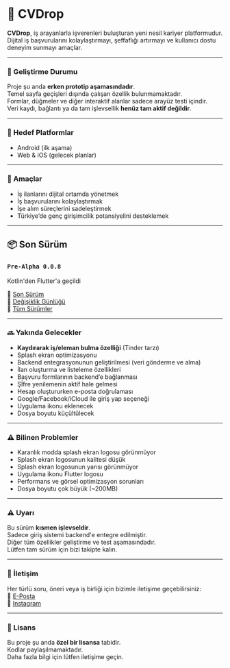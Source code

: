 # 💼 CVDrop

**CVDrop**, iş arayanlarla işverenleri buluşturan yeni nesil kariyer platformudur. Dijital iş başvurularını kolaylaştırmayı, şeffaflığı artırmayı ve kullanıcı dostu deneyim sunmayı amaçlar.

---

### 🚧 Geliştirme Durumu

Proje şu anda **erken prototip aşamasındadır**.  
Temel sayfa geçişleri dışında çalışan özellik bulunmamaktadır.  
Formlar, düğmeler ve diğer interaktif alanlar sadece arayüz testi içindir.  
Veri kaydı, bağlantı ya da tam işlevsellik **henüz tam aktif değildir**.

---

### 📱 Hedef Platformlar

- Android (ilk aşama)  
- Web & iOS (gelecek planlar)

---

### 🧪 Amaçlar

- İş ilanlarını dijital ortamda yönetmek  
- İş başvurularını kolaylaştırmak  
- İşe alım süreçlerini sadeleştirmek  
- Türkiye’de genç girişimcilik potansiyelini desteklemek

---

## 📦 Son Sürüm

### `Pre-Alpha 0.0.8`  
Kotlin'den Flutter'a geçildi

🔗 [Son Sürüm](https://github.com/tmturk2010/cvdrop.net/releases/tag/v0.0.8)  
🔗 [Değişiklik Günlüğü](https://github.com/tmturk2010/cvdrop.net/blob/main/CHANGELOG.md)  
🔗 [Tüm Sürümler](https://github.com/tmturk2010/cvdrop.net/releases)

---

### 🔜 Yakında Gelecekler

- **Kaydırarak iş/eleman bulma özelliği** (Tinder tarzı)  
- Splash ekran optimizasyonu  
- Backend entegrasyonunun geliştirilmesi (veri gönderme ve alma)  
- İlan oluşturma ve listeleme özellikleri  
- Başvuru formlarının backend’e bağlanması  
- Şİfre yenilemenin aktif hale gelmesi
- Hesap oluştururken e-posta doğrulaması
- Google/Facebook/iCloud ile giriş yap seçeneği
- Uygulama ikonu eklenecek
- Dosya boyutu küçültülecek

---

### ⚠️ Bilinen Problemler

- Karanlık modda splash ekran logosu görünmüyor  
- Splash ekran logosunun kalitesi düşük  
- Splash ekran logosunun yarısı görünmüyor  
- Uygulama ikonu Flutter logosu
- Performans ve görsel optimizasyon sorunları
- Dosya boyutu çok büyük (~200MB)

---

### ⚠️ Uyarı

Bu sürüm **kısmen işlevseldir**.  
Sadece giriş sistemi backend'e entegre edilmiştir.  
Diğer tüm özellikler geliştirme ve test aşamasındadır.  
Lütfen tam sürüm için bizi takipte kalın.

---

### 📩 İletişim

Her türlü soru, öneri veya iş birliği için bizimle iletişime geçebilirsiniz:  
📧 [E-Posta](mailto:cvdropnet@gmail.com)  
📸 [Instagram](https://www.instagram.com/cvdropnet)

---

### 📄 Lisans

Bu proje şu anda **özel bir lisansa** tabidir.  
Kodlar paylaşılmamaktadır.  
Daha fazla bilgi için lütfen iletişime geçin.
